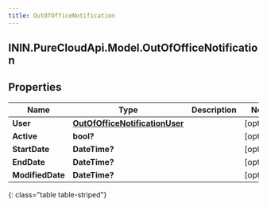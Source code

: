 ```yaml
---
title: OutOfOfficeNotification
---
```

## ININ.PureCloudApi.Model.OutOfOfficeNotification

## Properties

|Name | Type | Description | Notes|
|------------ | ------------- | ------------- | -------------|
| **User** | [**OutOfOfficeNotificationUser**](OutOfOfficeNotificationUser.html) |  | [optional] |
| **Active** | **bool?** |  | [optional] |
| **StartDate** | **DateTime?** |  | [optional] |
| **EndDate** | **DateTime?** |  | [optional] |
| **ModifiedDate** | **DateTime?** |  | [optional] |
{: class="table table-striped"}


